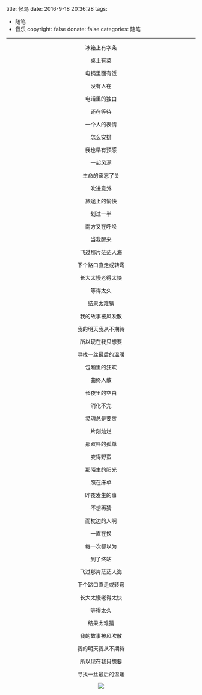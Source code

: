 title: 候鸟
date: 2016-9-18 20:36:28
tags:
- 随笔
- 音乐
copyright: false
donate: false
categories: 随笔
---

<center>
冰箱上有字条

桌上有菜

电锅里面有饭

没有人在

电话里的独白

还在等待

一个人的表情
<!--more-->
怎么安排

我也早有预感

一起风满

生命的窗忘了关

吹进意外

旅途上的愉快

划过一半

南方又在呼唤

当我醒来

飞过那片茫茫人海

下个路口直走或转弯

长大太慢老得太快

等得太久

结果太难猜

我的故事被风吹散

我的明天我从不期待

所以现在我只想要

寻找一丝最后的温暖

包厢里的狂欢

曲终人散

长夜里的空白

消化不完

灵魂总是要贪

片刻灿烂

那双唇的孤单

变得野蛮

那陌生的阳光

照在床单

昨夜发生的事

不想再猜

而枕边的人啊

一直在换

每一次都以为

到了终站

飞过那片茫茫人海

下个路口直走或转弯

长大太慢老得太快

等得太久

结果太难猜

我的故事被风吹散

我的明天我从不期待

所以现在我只想要

寻找一丝最后的温暖

![](http://peihao.space/img/houniao.jpg)

</center>